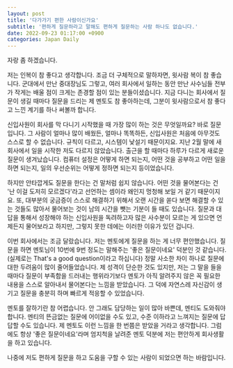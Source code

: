 ```yaml
---
layout: post
title: '다가가기 편한 사람이신가요'
subtitle: '편하게 질문하라고 말해도 편하게 질문하는 사람 하나도 없습니다.'
date: 2022-09-23 01:17:00 +0900
categories: Japan Daily
---
```


자랑 좀 하겠습니다.

저는 인복이 참 좋다고 생각합니다. 조금 더 구체적으로 말하자면, 윗사람 복이 참 좋습니다. 군대에서 만난 중대장님도 그렇고, 여러 회사에서 일하는 동안 만난 사수님들 전부가 작게는 배울 점이 크게는 존경할 점이 있는 분들이셨습니다. 지금 다니는 회사에서 질문이 생길 때마다 질문을 드리는 제 멘토도 참 좋아하는데, 그분이 윗사람으로서 참 좋다고 느낀 계기를 하나 써볼까 합니다.

신입사원이 회사를 막 다니기 시작했을 때 가장 많이 하는 것은 무엇일까요? 바로 질문입니다. 그 사람이 얼마나 많이 배웠든, 얼마나 똑똑하든, 신입사원은 처음에 아무것도 스스로 할 수 없습니다. 규칙이 다르고, 시스템이 낯설기 때문이지요. 지난 2월 말에 새 회사에서 일을 시작한 저도 다르지 않았습니다. 출근을 할 때마다 하루가 다르게 새로운 질문이 생겨났습니다. 컴퓨터 설정은 어떻게 하면 되는지, 어떤 것을 공부하고 어떤 일을 하면 되는지, 일의 우선순위는 어떻게 정하면 되는지 등이었습니다.

하지만 안타깝게도 질문을 한다는 건 말처럼 쉽지 않습니다. 어떤 것을 물어본다는 건 '난 이걸 도저히 모르겠다'라고 선언하는 셈이라 왜인지 멍청해 보일 거 같기 때문이지요. 또, 대부분의 궁금증이 스스로 해결하기 위해서 오랜 시간을 쏟다 보면 해결할 수 있는 것들도 많아서 물어보는 것이 남의 시간을 뺏는 기분이 들 때도 있습니다. 질문과 대답을 통해서 성장해야 하는 신입사원을 독려하고자 많은 사수분이 모르는 게 있으면 언제든지 물어보라고 하지만, 그렇지 못한 데에는 이러한 이유가 있던 겁니다.

이번 회사에서는 조금 달랐습니다. 저는 멘토에게 질문을 하는 게 너무 편안했습니다. 질문을 하면 멘토님이 10번에 9번 정도는 말해주는 '좋은 질문이네요' 덕분인 것 같습니다. (실제로는 That's a good question이라고 하십니다) 정말 사소한 차이 하나로 질문에 대한 두려움이 많이 줄어들었습니다. 제 성격이 단순한 것도 있지만, 저는 그 말을 들을 때마다 질문이 부족함을 드러내는 행위라기보다 멘토가 아직 알려주지 않은 꼭 필요한 내용을 스스로 알아내서 물어본다는 느낌을 받았습니다. 그 덕에 자연스레 자신감이 생기고 질문을 충분히 하며 빠르게 적응할 수 있었습니다.

멘토를 잘하기란 참 어렵습니다. 안 그래도 담당하는 일이 많아 바쁜데, 멘티도 도와줘야 합니다. 멘티의 뜬금없는 질문에 어이없을 수도 있고, 수준 이하라고 느껴지는 질문에 답답할 수도 있습니다. 제 멘토도 이런 느낌을 한 번쯤은 받았을 거라고 생각합니다. 그럼에도 항상 '좋은 질문이네요'라며 엄지척을 날려준 멘토 덕분에 저는 편안하게 회사생활을 하고 있습니다.

나중에 저도 편하게 질문을 하고 도움을 구할 수 있는 사람이 되었으면 하는 바람입니다.
